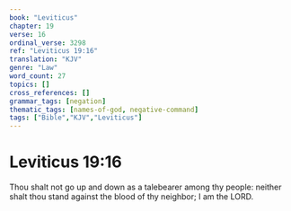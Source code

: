 ```yaml
---
book: "Leviticus"
chapter: 19
verse: 16
ordinal_verse: 3298
ref: "Leviticus 19:16"
translation: "KJV"
genre: "Law"
word_count: 27
topics: []
cross_references: []
grammar_tags: [negation]
thematic_tags: [names-of-god, negative-command]
tags: ["Bible","KJV","Leviticus"]
---
```


# Leviticus 19:16

Thou shalt not go up and down as a talebearer among thy people: neither shalt thou stand against the blood of thy neighbor; I am the LORD.
